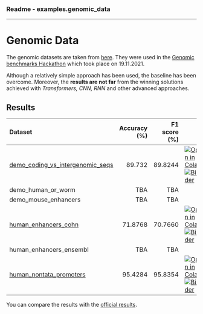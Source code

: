 ### Readme - examples.genomic_data
------------------------------------------

# Genomic Data

The genomic datasets are taken from [here](https://github.com/ML-Bioinfo-CEITEC/genomic_benchmarks). 
They were used in the [Genomic benchmarks Hackathon](https://sites.google.com/view/genomichackaton) which took place on 19.11.2021.

Although a relatively simple approach has been used, the baseline has been overcome.
Moreover, the **results are not far** from the winning solutions achieved with _Transformers, CNN, RNN_ and other advanced approaches.

## Results
| Dataset                          | Accuracy (%) | F1 score (%) |  |
|:---------------------------------|-------------:|-------------:|-----|
| [demo_coding_vs_intergenomic_seqs](DemoCodingVsIntergenomicSeqs.ipynb) |    89.732 |     89.8244 | [![Open in Colab](https://colab.research.google.com/assets/colab-badge.svg)](https://colab.research.google.com/github/MIR-MU/seqrep/blob/main/examples/genomic_data/DemoCodingVsIntergenomicSeqs.ipynb) [![Binder](https://mybinder.org/badge_logo.svg)](https://mybinder.org/v2/gh/MIR-MU/seqrep/main?labpath=examples%2Fgenomic_data%2FDemoCodingVsIntergenomicSeqs.ipynb) |
| demo_human_or_worm               |         TBA |         TBA |
| demo_mouse_enhancers             |         TBA |         TBA |
| [human_enhancers_cohn](HumanEnhancersCohn.ipynb)             |      71.8768 |      70.7660 | [![Open in Colab](https://colab.research.google.com/assets/colab-badge.svg)](https://colab.research.google.com/github/MIR-MU/seqrep/blob/main/examples/genomic_data/HumanEnhancersCohn.ipynb) [![Binder](https://mybinder.org/badge_logo.svg)](https://mybinder.org/v2/gh/MIR-MU/seqrep/main?labpath=examples%2Fgenomic_data%2FHumanEnhancersCohn.ipynb) |
| human_enhancers_ensembl          |         TBA |         TBA |
| [human_nontata_promoters](HumanNontataPromoters.ipynb)          |    95.4284 |    95.8354 | [![Open in Colab](https://colab.research.google.com/assets/colab-badge.svg)](https://colab.research.google.com/github/MIR-MU/seqrep/blob/main/examples/genomic_data/HumanNontataPromoters.ipynb) [![Binder](https://mybinder.org/badge_logo.svg)](https://mybinder.org/v2/gh/MIR-MU/seqrep/main?labpath=examples%2Fgenomic_data%2FHumanNontataPromoters.ipynb) |

You can compare the results with the [official results](https://github.com/ML-Bioinfo-CEITEC/genomic_benchmarks/tree/main/experiments#results).
